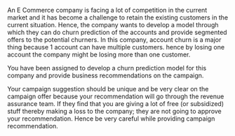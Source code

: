An E Commerce company is facing a lot of competition in the current market and it has become a challenge to retain the existing customers in the current situation. Hence, the company wants to develop a model through which they can do churn prediction of the accounts and provide segmented offers to the potential churners. In this company, account churn is a major thing because 1 account can have multiple customers. hence by losing one account the company might be losing more than one customer.

You have been assigned to develop a churn prediction model for this company and provide business recommendations on the campaign.

Your campaign suggestion should be unique and be very clear on the campaign offer because your recommendation will go through the revenue assurance team. If they find that you are giving a lot of free (or subsidized) stuff thereby making a loss to the company; they are not going to approve your recommendation. Hence be very careful while providing campaign recommendation.
